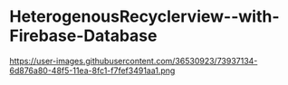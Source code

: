 # HeterogenousRecyclerview--with-Firebase-Database
https://user-images.githubusercontent.com/36530923/73937134-6d876a80-48f5-11ea-8fc1-f7fef3491aa1.png
